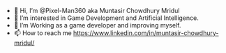 - 👋 Hi, I’m @Pixel-Man360 aka Muntasir Chowdhury Mridul
- 👀 I’m interested in Game Development and Artificial Intelligence.
- 🌱 I’m Working as a game developer and improving myself.
- 📫 How to reach me https://www.linkedin.com/in/muntasir-chowdhury-mridul/

<!---
Pixel-Man360/Pixel-Man360 is a ✨ special ✨ repository because its `README.md` (this file) appears on your GitHub profile.
You can click the Preview link to take a look at your changes.
--->
